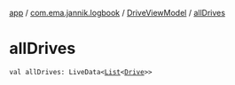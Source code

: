 [app](../../index.md) / [com.ema.jannik.logbook](../index.md) / [DriveViewModel](index.md) / [allDrives](./all-drives.md)

# allDrives

`val allDrives: LiveData<`[`List`](https://kotlinlang.org/api/latest/jvm/stdlib/kotlin.collections/-list/index.html)`<`[`Drive`](../../com.ema.jannik.logbook.model/-drive/index.md)`>>`